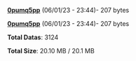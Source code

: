 [**0pumq5pp**](/data/0pumq5pp.txt) (06/01/23 - 23:44)- 207 bytes

[**0pumq5pp**](/data/0pumq5pp.txt) (06/01/23 - 23:44)- 207 bytes

**Total Datas**: 3124

**Total Size**: 20.10 MB / 20.1 MB
